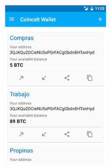 ###### ![Protipo Android](resources/demo_2.png )<!-- .element: style="border:0px; box-shadow: 0 0 0 rgba(0, 0, 0, 0);" -->
